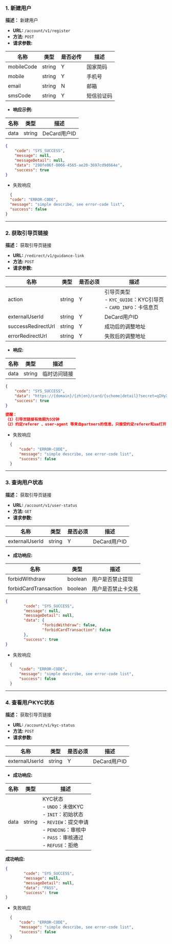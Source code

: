 ### 1. 新建用户
**描述：** 新建用户
- **URL:** `/account/v1/register`
- **方法:** `POST`
- **请求参数:**

| 名称  | 类型     | 是否必传 | 描述 |
| ------------ |--------|------|----|
|  mobileCode | string | Y    | 国家简码  |
|  mobile | string | Y    | 手机号  |
|  email | string | N    | 邮箱  |
| smsCode | string | Y    | 短信验证码 |

- **响应示例:**

| 名称  | 类型      | 描述               |
| ------------ |---------|------------------|
|  data | string  | DeCard用户ID       |

```json
{
    "code": "SYS_SUCCESS",
    "message": null,
    "messageDetail": null,
    "data": "298fe06f-0066-4565-ae20-3697cd9d664e", 
    "success": true
}
```
- 失败响应
```json
  {
  "code": "ERROR-CODE",
  "message": "simple describe, see error-code list",
  "success": false
}
```

***

### 2. 获取引导页链接
**描述：** 获取引导页链接

- **URL:** `/redirect/v1/guidance-link`
- **方法:** `POST`
- **请求参数:**

| 名称           | 类型 | 是否必须 | 描述                                                      |                
| ------------------ | -------- | ---------- |---------------------------------------------------------| 
| action             | string   | Y          | 引导页类型  <br>- `KYC_GUIDE`：KYC引导页  <br>- `CARD_INFO`：卡信息页 |                                                                                          |
| externalUserId     | string   | Y        | DeCard用户ID                                              |    
| successRedirectUrl | string   | Y        | 成功后的调整地址                                                | 
| errorRedirectUrl   | string   | Y        | 失败后的调整地址                                                | 

- **响应:**

| 名称  | 类型      | 描述               |
| ------------ |---------|------------------|
|  data | string  | 临时访问链接       |

```json
{
    "code": "SYS_SUCCESS",
    "data": "https://{domain}/{zh|en}/card/{scheme|detail}?secret=qIHyX5xWBJ24PJIcOdmos1piblnglBNoTrw0Ejkqmso",
    "success": true
}

提醒：
（1）引导页链接有效期为5分钟
（2）约定referer 、user-agent 等来自partners的信息，只接受约定referer和ua打开页面

```

- 失败响应
```json
  {
      "code": "ERROR-CODE",
      "message": "simple describe, see error-code list",
      "success": false
  }
```

***

### 3. 查询用户状态
**描述：** 获取引导页链接
- **URL:** `/account/v1/user-status`
- **方法:** `GET`
- **请求参数:**

| 名称  | 类型     | 是否必须 | 描述 |
| ------------ |--------|----|----|
|  externalUserId | string | Y  | DeCard用户ID  |

- **成功响应:**

| 名称  | 类型      | 描述       |
| ------------ |---------|----------|
|  forbidWithdraw | boolean  | 用户是否禁止提现 |
|  forbidCardTransaction | boolean  | 用户是否禁止卡交易 |

```json
{
        "code": "SYS_SUCCESS",
        "message": null,
        "messageDetail": null,
        "data": {
                "forbidWithdraw": false, 
                "forbidCardTransaction": false
        },
        "success": true
}
```
- 失败响应
```json
  {
      "code": "ERROR-CODE",
      "message": "simple describe, see error-code list",
      "success": false
  }
```

***

### 4. 查看用户KYC状态
**描述：** 获取引导页链接

- **URL:** `/account/v1/kyc-status`
- **方法:** `POST`
- **请求参数:**

| 名称  | 类型     | 是否必须 | 描述 |
| ------------ |--------|----|----|
|  externalUserId | string | Y  | DeCard用户ID  |

- **成功响应:**

| 名称  | 类型      | 描述                                                                                                  |
| ------------ |---------|-----------------------------------------------------------------------------------------------------|
|  data | string  | KYC状态 <br>- `UNDO`：未做KYC <br>- `INIT`：初始状态 <br>- `REVIEW`：提交申请 <br>- `PENDING`：审核中 <br>- `PASS`：审核通过 <br>- `REFUSE`：拒绝 |

**成功响应:**

```json
{
        "code": "SYS_SUCCESS",
        "message": null,
        "messageDetail": null,
        "data": "PASS",
        "success": true
}
```
- 失败响应
```json
  {
      "code": "ERROR-CODE",
      "message": "simple describe, see error-code list",
      "success": false
  }
```
